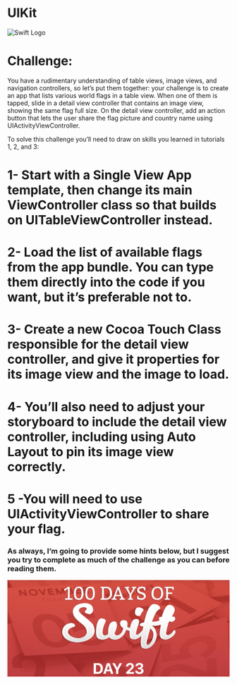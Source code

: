# UIKit

![Swift Logo](https://cdn-icons-png.flaticon.com/256/919/919833.png)

#  Challenge:
You have a rudimentary understanding of table views, image views, and navigation controllers, so let’s put them together: your challenge is to create an app that lists various world flags in a table view. When one of them is tapped, slide in a detail view controller that contains an image view, showing the same flag full size. On the detail view controller, add an action button that lets the user share the flag picture and country name using UIActivityViewController.

To solve this challenge you’ll need to draw on skills you learned in tutorials 1, 2, and 3:

# 1- Start with a Single View App template, then change its main ViewController class so that builds on UITableViewController instead.

# 2- Load the list of available flags from the app bundle. You can type them directly into the code if you want, but it’s preferable not to.

# 3- Create a new Cocoa Touch Class responsible for the detail view controller, and give it properties for its image view and the image to load.

# 4- You’ll also need to adjust your storyboard to include the detail view controller, including using Auto Layout to pin its image view correctly.

# 5 -You will need to use UIActivityViewController to share your flag.

### As always, I’m going to provide some hints below, but I suggest you try to complete as much of the challenge as you can before reading them.

![Page 1](day23.png)
